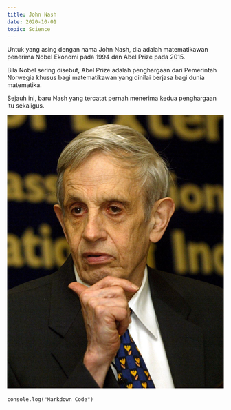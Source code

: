 ```yaml
---
title: John Nash
date: 2020-10-01
topic: Science
---
```


Untuk yang asing dengan nama John Nash, dia adalah matematikawan penerima Nobel Ekonomi pada 1994 dan Abel Prize pada 2015.

Bila Nobel sering disebut, Abel Prize adalah penghargaan dari Pemerintah Norwegia khusus bagi matematikawan yang dinilai berjasa bagi dunia matematika.

Sejauh ini, baru Nash yang tercatat pernah menerima kedua penghargaan itu sekaligus.

![John Nash](john.jpg)

```
console.log("Markdown Code")
```
